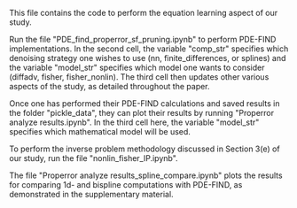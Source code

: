 This file contains the code to perform the equation learning aspect of our study.

Run the file "PDE_find_properror_sf_pruning.ipynb" to perform PDE-FIND implementations. In the second cell, the variable "comp_str"
specifies which denoising strategy one wishes to use (nn, finite_differences, or splines) and the variable "model_str"
specifies which model one wants to consider (diffadv, fisher, fisher_nonlin). The third cell then updates other various
aspects of the study, as detailed throughout the paper.

Once one has performed their PDE-FIND calculations and saved results in the folder "pickle_data", they can plot their results
by running "Properror analyze results.ipynb". In the third cell here, the variable "model_str" specifies which mathematical
model will be used. 

To perform the inverse problem methodology discussed in Section 3(e) of our study, run the file "nonlin_fisher_IP.ipynb".

The file "Properror analyze results_spline_compare.ipynb" plots the results for comparing 1d- and bispline computations with PDE-FIND, as demonstrated in the supplementary material.
